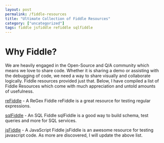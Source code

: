 ```yaml
---
layout: post
permalink: /fiddle-resources
title: "Ultimate Collection of Fiddle Resources"
category: ["uncategorized"]
tags: fiddle jsfiddle refiddle sqlfiddle
---
```

# Why Fiddle?

We are heavily engaged in the Open-Source and Q/A community which means we love to share code. Whether it is sharing a demo or assisting with the debugging of code, we need a way to share visually and collaborate logically. Fiddle resources provided just that. Below, I have compiled a list of Fiddle Resources which come with much appreciation and untold amounts of usefulness.

[reFiddle](http://www.refiddle.com) - A ReGex Fiddle reFiddle is a great resource for testing regular expressions.

[sqlFiddle](http://www.sqlfiddle.com) - An SQL Fiddle sqlFiddle is a good way to build schema, test queries and more for SQL services.

[jsFiddle](http://www.jsfiddle.net) - A JavaScript Fiddle jsFiddle is an awesome resource for testing javascript code. As more are discovered, I will update the above list.


